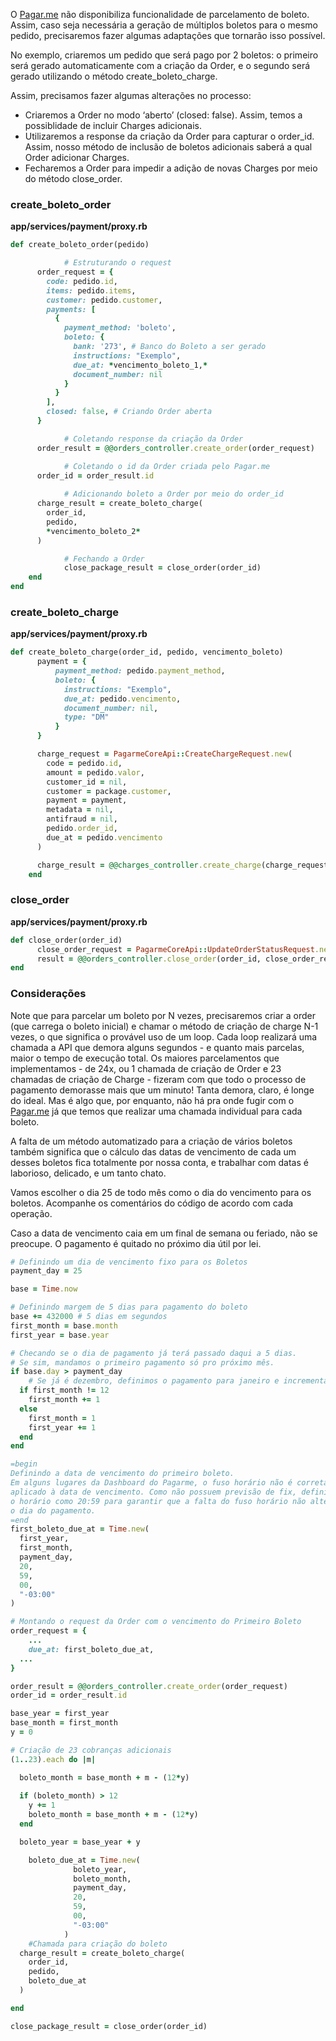 O [Pagar.me](http://Pagar.me) não disponibiliza funcionalidade de parcelamento de boleto. Assim, caso seja necessária a geração de múltiplos boletos para o mesmo pedido, precisaremos fazer algumas adaptações que tornarão isso possível.

No exemplo, criaremos um pedido que será pago por 2 boletos: o primeiro será gerado automaticamente com a criação da Order, e o segundo será gerado utilizando o método create_boleto_charge. 

Assim, precisamos fazer algumas alterações no processo:

- Criaremos a Order no modo ‘aberto’ (closed: false). Assim, temos a possiblidade de incluir Charges adicionais.
- Utilizaremos a response da criação da Order para capturar o order_id. Assim, nosso método de inclusão de boletos adicionais saberá a qual Order adicionar Charges.
- Fecharemos a Order para impedir a adição de novas Charges por meio do método close_order.

### create_boleto_order 

**app/services/payment/proxy.rb**

```ruby
def create_boleto_order(pedido)

			# Estruturando o request
      order_request = {
        code: pedido.id,
        items: pedido.items,
        customer: pedido.customer,
        payments: [
          {
            payment_method: 'boleto',
            boleto: {
              bank: '273', # Banco do Boleto a ser gerado
              instructions: "Exemplo",
              due_at: *vencimento_boleto_1,*
              document_number: nil         
            }
          }
        ],
        closed: false, # Criando Order aberta
      }

			# Coletando response da criação da Order
      order_result = @@orders_controller.create_order(order_request)

			# Coletando o id da Order criada pelo Pagar.me
      order_id = order_result.id
			
			# Adicionando boleto a Order por meio do order_id
      charge_result = create_boleto_charge(
        order_id,
        pedido,
        *vencimento_boleto_2*
      )

			# Fechando a Order
			close_package_result = close_order(order_id)
	end
end
```

### create_boleto_charge

**app/services/payment/proxy.rb**

```ruby
def create_boleto_charge(order_id, pedido, vencimento_boleto)
      payment = {
          payment_method: pedido.payment_method,
          boleto: {
            instructions: "Exemplo",
            due_at: pedido.vencimento,
            document_number: nil,
            type: "DM"            
          }
      }

      charge_request = PagarmeCoreApi::CreateChargeRequest.new(
        code = pedido.id,
        amount = pedido.valor,
        customer_id = nil,
        customer = package.customer,
        payment = payment,
        metadata = nil,
        antifraud = nil,
        pedido.order_id,
        due_at = pedido.vencimento
      )

      charge_result = @@charges_controller.create_charge(charge_request, idempotency_key = nil)
    end
```

### close_order

**app/services/payment/proxy.rb**

```ruby
def close_order(order_id)
      close_order_request = PagarmeCoreApi::UpdateOrderStatusRequest.new
      result = @@orders_controller.close_order(order_id, close_order_request, idempotency_key = nil)
end
```

### Considerações

Note que para parcelar um boleto por N vezes, precisaremos criar a order (que carrega o boleto inicial) e chamar o método de criação de charge N-1 vezes, o que significa o provável uso de um loop. Cada loop realizará uma chamada a API que demora alguns segundos - e quanto mais parcelas, maior o tempo de execução total. Os maiores parcelamentos que implementamos - de 24x, ou 1 chamada de criação de Order e 23 chamadas de criação de Charge - fizeram com que todo o processo de pagamento demorasse mais que um minuto! Tanta demora, claro, é longe do ideal. Mas é algo que, por enquanto, não há pra onde fugir com o [Pagar.me](http://Pagar.me) já que temos que realizar uma chamada individual para cada boleto.

A falta de um método automatizado para a criação de vários boletos também significa que o cálculo das datas de vencimento de cada um desses boletos fica totalmente por nossa conta, e trabalhar com datas é laborioso, delicado, e um tanto chato. 

Vamos escolher o dia 25 de todo mês como o dia do vencimento para os boletos. Acompanhe os comentários do código de acordo com cada operação.

Caso a data de vencimento caia em um final de semana ou feriado, não se preocupe. O pagamento é quitado no próximo dia útil por lei.

```ruby
# Definindo um dia de vencimento fixo para os Boletos
payment_day = 25

base = Time.now

# Definindo margem de 5 dias para pagamento do boleto
base += 432000 # 5 dias em segundos
first_month = base.month
first_year = base.year

# Checando se o dia de pagamento já terá passado daqui a 5 dias.
# Se sim, mandamos o primeiro pagamento só pro próximo mês.
if base.day > payment_day
	# Se já é dezembro, definimos o pagamento para janeiro e incrementamos o ano
  if first_month != 12
    first_month += 1
  else
    first_month = 1
    first_year += 1
  end
end

=begin 
Definindo a data de vencimento do primeiro boleto.
Em alguns lugares da Dashboard do Pagarme, o fuso horário não é corretamente
aplicado à data de vencimento. Como não possuem previsão de fix, definimos
o horário como 20:59 para garantir que a falta do fuso horário não alterará
o dia do pagamento.
=end
first_boleto_due_at = Time.new(
  first_year,
  first_month,
  payment_day,
  20,
  59,
  00,
  "-03:00"
)

# Montando o request da Order com o vencimento do Primeiro Boleto
order_request = {
	...
	due_at: first_boleto_due_at,
  ...
}

order_result = @@orders_controller.create_order(order_request)
order_id = order_result.id

base_year = first_year
base_month = first_month
y = 0

# Criação de 23 cobranças adicionais
(1..23).each do |m|

  boleto_month = base_month + m - (12*y)
  
  if (boleto_month) > 12
    y += 1
    boleto_month = base_month + m - (12*y)
  end

  boleto_year = base_year + y

	boleto_due_at = Time.new(
	          boleto_year,
	          boleto_month,
	          payment_day,
	          20,
	          59,
	          00,
	          "-03:00"
	        )
	#Chamada para criação do boleto
  charge_result = create_boleto_charge(
    order_id,
    pedido,
    boleto_due_at
  )

end

close_package_result = close_order(order_id)
```